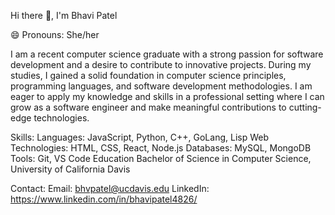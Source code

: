  Hi there 👋, I'm Bhavi Patel

 😄 Pronouns: She/her

I am a recent computer science graduate with a strong passion for software development 
and a desire to contribute to innovative projects. During my studies, I gained a solid 
foundation in computer science principles, programming languages, and software development 
methodologies. I am eager to apply my knowledge and skills in a professional setting where 
I can grow as a software engineer and make meaningful contributions to cutting-edge technologies.

Skills:
Languages: JavaScript, Python, C++, GoLang, Lisp
Web Technologies: HTML, CSS, React, Node.js
Databases: MySQL, MongoDB
Tools: Git, VS Code
Education
Bachelor of Science in Computer Science, University of California Davis

Contact:
Email: bhvpatel@ucdavis.edu
LinkedIn: https://www.linkedin.com/in/bhavipatel4826/

